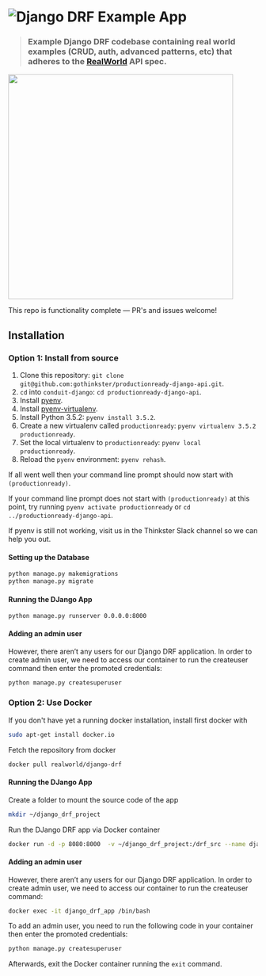 # ![Django DRF Example App](project-logo.png)

> ### Example Django DRF codebase containing real world examples (CRUD, auth, advanced patterns, etc) that adheres to the [RealWorld](https://github.com/gothinkster/realworld-example-apps) API spec.

<a href="https://thinkster.io/tutorials/django-json-api" target="_blank"><img width="454" src="https://raw.githubusercontent.com/gothinkster/realworld/master/media/learn-btn-hr.png" /></a>

This repo is functionality complete — PR's and issues welcome!

## Installation

### Option 1: Install from source

1. Clone this repository: `git clone git@github.com:gothinkster/productionready-django-api.git`.
2. `cd` into `conduit-django`: `cd productionready-django-api`.
3. Install [pyenv](https://github.com/yyuu/pyenv#installation).
4. Install [pyenv-virtualenv](https://github.com/yyuu/pyenv-virtualenv#installation).
5. Install Python 3.5.2: `pyenv install 3.5.2`.
6. Create a new virtualenv called `productionready`: `pyenv virtualenv 3.5.2 productionready`.
7. Set the local virtualenv to `productionready`: `pyenv local productionready`.
8. Reload the `pyenv` environment: `pyenv rehash`.

If all went well then your command line prompt should now start with `(productionready)`.

If your command line prompt does not start with `(productionready)` at this point, try running `pyenv activate productionready` or `cd ../productionready-django-api`. 

If pyenv is still not working, visit us in the Thinkster Slack channel so we can help you out.

#### Setting up the Database

```bash
python manage.py makemigrations
python manage.py migrate
```

#### Running the DJango App
```
python manage.py runserver 0.0.0.0:8000
```

#### Adding an admin user
However, there aren’t any users for our Django DRF application.
In order to create admin user, we need to access our container to run the createuser command then enter the promoted credentials:
```bash
python manage.py createsuperuser
```


### Option 2: Use Docker

If you don't have yet a running docker installation, install first docker with

```bash
sudo apt-get install docker.io
```

Fetch the repository from docker
```bash
docker pull realworld/django-drf
```

#### Running the DJango App
Create a folder to mount the source code of the app
```bash
mkdir ~/django_drf_project
```

Run the DJango DRF app via Docker container
```bash
docker run -d -p 8080:8000  -v ~/django_drf_project:/drf_src --name django_drf_app realworld/django-drf
```

#### Adding an admin user
However, there aren’t any users for our Django DRF application.
In order to create admin user, we need to access our container to run the createuser command:
```bash
docker exec -it django_drf_app /bin/bash
```

To add an admin user, you need to run the following code in your container then enter the promoted credentials:
```bash
python manage.py createsuperuser
```

Afterwards, exit the Docker container running the `exit` command.

